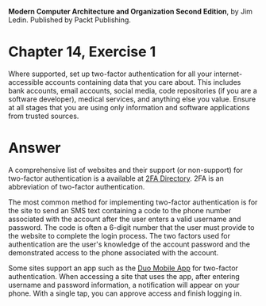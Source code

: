 __Modern Computer Architecture and Organization Second Edition__, by Jim Ledin. Published by Packt Publishing.
# Chapter 14, Exercise 1

Where supported, set up two-factor authentication for all your internet-accessible accounts containing data that you care about. This includes bank accounts, email accounts, social media, code repositories (if you are a software developer), medical services, and anything else you value. Ensure at all stages that you are using only information and software applications from trusted sources.

# Answer
A comprehensive list of websites and their support (or non-support) for two-factor authentication is a available at [2FA Directory](https://2fa.directory/). 2FA is an abbreviation of two-factor authentication.

The most common method for implementing two-factor authentication is for the site to send an SMS text containing a code to the phone number associated with the account after the user enters a valid username and password. The code is often a 6-digit number that the user must provide to the website to complete the login process. The two factors used for authentication are the user's knowledge of the account password and the demonstrated access to the phone associated with the account.

Some sites support an app such as the [Duo Mobile App](https://duo.com/product/multi-factor-authentication-mfa/duo-mobile-app) for two-factor authentication. When accessing a site that uses the app, after entering username and password information, a notification will appear on your phone. With a single tap, you can approve access and finish logging in.
